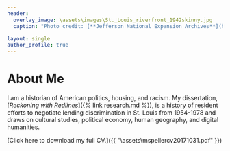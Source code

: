 ```yaml
---
header:
  overlay_image: \assets\images\St._Louis_riverfront_1942skinny.jpg
  caption: "Photo credit: [**Jefferson National Expansion Archives**](https://commons.wikimedia.org/wiki/File:St._Louis_riverfront_after_demolition_for_Gateway_Arch_(1942).jpg)"

layout: single
author_profile: true
---
```

# About Me



I am a historian of American politics, housing, and racism. My dissertation, [*Reckoning with Redlines*]({% link research.md %}), is a history of resident efforts to negotiate lending discrimination in St. Louis from 1954-1978 and draws on cultural studies, political economy, human geography, and digital humanities.




[Click here to download my full CV.]({{ "\assets\mspellercv20171031.pdf" }})
